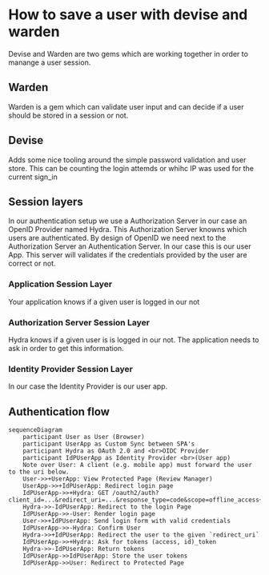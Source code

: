 # How to save a user with devise and warden

Devise and Warden are two gems which are working together in order to manange a user session.

## Warden
Warden is a gem which can validate user input and can decide if a user should be stored in a session or not.

## Devise
Adds some nice tooling around the simple password validation and user store. This can be counting the login attemds or whihc IP was used for the current sign_in

## Session layers
In our authentication setup we use a Authorization Server in our case an OpenID Provider named Hydra.
This Authorization Server knowns which users are authenticated. By design of OpenID we need next to the Authorization Server an Authentication Server. In our case this is our user App. This server will validates if the credentials provided by the user are correct or not.

### Application Session Layer
Your application knows if a given user is logged in our not

### Authorization Server Session Layer
Hydra knows if a given user is is logged in our not. The application needs to ask in order to get this information.

### Identity Provider Session Layer
In our case the Identity Provider is our user app.

## Authentication flow
```mermaid
sequenceDiagram
    participant User as User (Browser)
    participant UserApp as Custom Sync between SPA's
    participant Hydra as OAuth 2.0 and <br>OIDC Provider
    participant IdPUserApp as Identity Provider <br>(User app)
    Note over User: A client (e.g. mobile app) must forward the user to the uri below.
    User->>+UserApp: View Protected Page (Review Manager)
    UserApp->>+IdPUserApp: Redirect login page
    IdPUserApp->>+Hydra: GET /oauth2/auth?client_id=...&redirect_uri=...&response_type=code&scope=offline_access+openid&state=...
    Hydra->>-IdPUserApp: Redirect to the login Page
    IdPUserApp->>-User: Render login page
    User->>+IdPUserApp: Send login form with valid credentials
    IdPUserApp->>-Hydra: Confirm User
    Hydra->>+IdPUserApp: Redirect the user to the given `redirect_uri`
    IdPUserApp->>+Hydra: Ask for tokens (access, id)_token
    Hydra->>-IdPUserApp: Return tokens
    IdPUserApp->>IdPUserApp: Store the user tokens
    IdPUserApp->>User: Redirect to Protected Page
```
